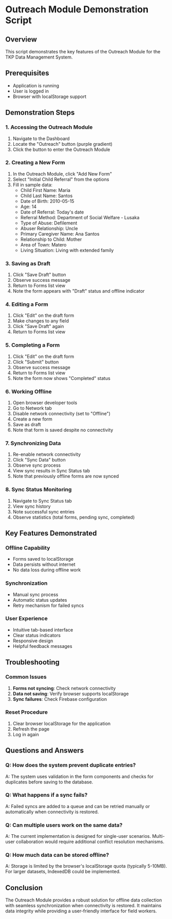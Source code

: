 # Outreach Module Demonstration Script

## Overview

This script demonstrates the key features of the Outreach Module for the TKP Data Management System.

## Prerequisites

- Application is running
- User is logged in
- Browser with localStorage support

## Demonstration Steps

### 1. Accessing the Outreach Module

1. Navigate to the Dashboard
2. Locate the "Outreach" button (purple gradient)
3. Click the button to enter the Outreach Module

### 2. Creating a New Form

1. In the Outreach Module, click "Add New Form"
2. Select "Initial Child Referral" from the options
3. Fill in sample data:
   - Child First Name: Maria
   - Child Last Name: Santos
   - Date of Birth: 2010-05-15
   - Age: 14
   - Date of Referral: Today's date
   - Referral Method: Department of Social Welfare - Lusaka
   - Type of Abuse: Defilement
   - Abuser Relationship: Uncle
   - Primary Caregiver Name: Ana Santos
   - Relationship to Child: Mother
   - Area of Town: Matero
   - Living Situation: Living with extended family

### 3. Saving as Draft

1. Click "Save Draft" button
2. Observe success message
3. Return to Forms list view
4. Note the form appears with "Draft" status and offline indicator

### 4. Editing a Form

1. Click "Edit" on the draft form
2. Make changes to any field
3. Click "Save Draft" again
4. Return to Forms list view

### 5. Completing a Form

1. Click "Edit" on the draft form
2. Click "Submit" button
3. Observe success message
4. Return to Forms list view
5. Note the form now shows "Completed" status

### 6. Working Offline

1. Open browser developer tools
2. Go to Network tab
3. Disable network connectivity (set to "Offline")
4. Create a new form
5. Save as draft
6. Note that form is saved despite no connectivity

### 7. Synchronizing Data

1. Re-enable network connectivity
2. Click "Sync Data" button
3. Observe sync process
4. View sync results in Sync Status tab
5. Note that previously offline forms are now synced

### 8. Sync Status Monitoring

1. Navigate to Sync Status tab
2. View sync history
3. Note successful sync entries
4. Observe statistics (total forms, pending sync, completed)

## Key Features Demonstrated

### Offline Capability

- Forms saved to localStorage
- Data persists without internet
- No data loss during offline work

### Synchronization

- Manual sync process
- Automatic status updates
- Retry mechanism for failed syncs

### User Experience

- Intuitive tab-based interface
- Clear status indicators
- Responsive design
- Helpful feedback messages

## Troubleshooting

### Common Issues

1. **Forms not syncing**: Check network connectivity
2. **Data not saving**: Verify browser supports localStorage
3. **Sync failures**: Check Firebase configuration

### Reset Procedure

1. Clear browser localStorage for the application
2. Refresh the page
3. Log in again

## Questions and Answers

### Q: How does the system prevent duplicate entries?

A: The system uses validation in the form components and checks for duplicates before saving to the database.

### Q: What happens if a sync fails?

A: Failed syncs are added to a queue and can be retried manually or automatically when connectivity is restored.

### Q: Can multiple users work on the same data?

A: The current implementation is designed for single-user scenarios. Multi-user collaboration would require additional conflict resolution mechanisms.

### Q: How much data can be stored offline?

A: Storage is limited by the browser's localStorage quota (typically 5-10MB). For larger datasets, IndexedDB could be implemented.

## Conclusion

The Outreach Module provides a robust solution for offline data collection with seamless synchronization when connectivity is restored. It maintains data integrity while providing a user-friendly interface for field workers.
